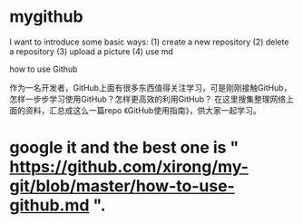 # mygithub
I want to introduce some basic ways:
(1) create a new repository
(2) delete a repository
(3) upload a picture
(4) use md





how to use Github

作为一名开发者，GitHub上面有很多东西值得关注学习，可是刚刚接触GitHub，怎样一步步学习使用GitHub？怎样更高效的利用GitHub？ 在这里搜集整理网络上面的资料，汇总成这么一篇repo 《GitHub使用指南》，供大家一起学习。
# google it and the best one is " https://github.com/xirong/my-git/blob/master/how-to-use-github.md ".

